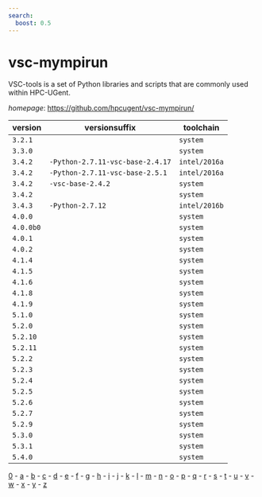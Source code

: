 ```yaml
---
search:
  boost: 0.5
---
```

# vsc-mympirun

VSC-tools is a set of Python libraries and scripts that are commonly used within HPC-UGent.

*homepage*: <https://github.com/hpcugent/vsc-mympirun/>

version | versionsuffix | toolchain
--------|---------------|----------
``3.2.1`` |  | ``system``
``3.3.0`` |  | ``system``
``3.4.2`` | ``-Python-2.7.11-vsc-base-2.4.17`` | ``intel/2016a``
``3.4.2`` | ``-Python-2.7.11-vsc-base-2.5.1`` | ``intel/2016a``
``3.4.2`` | ``-vsc-base-2.4.2`` | ``system``
``3.4.2`` |  | ``system``
``3.4.3`` | ``-Python-2.7.12`` | ``intel/2016b``
``4.0.0`` |  | ``system``
``4.0.0b0`` |  | ``system``
``4.0.1`` |  | ``system``
``4.0.2`` |  | ``system``
``4.1.4`` |  | ``system``
``4.1.5`` |  | ``system``
``4.1.6`` |  | ``system``
``4.1.8`` |  | ``system``
``4.1.9`` |  | ``system``
``5.1.0`` |  | ``system``
``5.2.0`` |  | ``system``
``5.2.10`` |  | ``system``
``5.2.11`` |  | ``system``
``5.2.2`` |  | ``system``
``5.2.3`` |  | ``system``
``5.2.4`` |  | ``system``
``5.2.5`` |  | ``system``
``5.2.6`` |  | ``system``
``5.2.7`` |  | ``system``
``5.2.9`` |  | ``system``
``5.3.0`` |  | ``system``
``5.3.1`` |  | ``system``
``5.4.0`` |  | ``system``

[0](../0/index.md) - [a](../a/index.md) - [b](../b/index.md) - [c](../c/index.md) - [d](../d/index.md) - [e](../e/index.md) - [f](../f/index.md) - [g](../g/index.md) - [h](../h/index.md) - [i](../i/index.md) - [j](../j/index.md) - [k](../k/index.md) - [l](../l/index.md) - [m](../m/index.md) - [n](../n/index.md) - [o](../o/index.md) - [p](../p/index.md) - [q](../q/index.md) - [r](../r/index.md) - [s](../s/index.md) - [t](../t/index.md) - [u](../u/index.md) - [v](../v/index.md) - [w](../w/index.md) - [x](../x/index.md) - [y](../y/index.md) - [z](../z/index.md)

